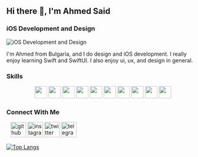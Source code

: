 ## Hi there 👋, I'm Ahmed Said
### iOS Development and Design
![iOS Development and Design](https://user-images.githubusercontent.com/94106586/205724210-a0e17087-5705-4c47-83d6-5c5394a5bc39.png)

I'm Ahmed from Bulgaria, and I do design and iOS development. I really enjoy learning Swift and SwiftUI. I also enjoy ui, ux, and design in general.

### Skills
<p align="center">
<img height="32" width="32" src="https://cdn.jsdelivr.net/npm/simple-icons@v8/icons/apple.svg" />
<img height="32" width="32" src="https://cdn.jsdelivr.net/npm/simple-icons@v8/icons/swift.svg" />
 <img height="32" width="32" src="https://cdn.jsdelivr.net/npm/simple-icons@v8/icons/flutter.svg" />
  <img height="32" width="32" src="https://cdn.jsdelivr.net/npm/simple-icons@v8/icons/dart.svg" />
  <img height="32" width="32" src="https://cdn.jsdelivr.net/npm/simple-icons@v8/icons/html5.svg" />
  <img height="32" width="32" src="https://cdn.jsdelivr.net/npm/simple-icons@v8/icons/css3.svg" />
  <img height="32" width="32" src="https://cdn.jsdelivr.net/npm/simple-icons@v8/icons/python.svg" />
  <img height="32" width="32" src="https://cdn.jsdelivr.net/npm/simple-icons@v8/icons/github.svg" />
  <img height="32" width="32" src="https://cdn.jsdelivr.net/npm/simple-icons@v8/icons/figma.svg" />
  <img height="32" width="32" src="https://cdn.jsdelivr.net/npm/simple-icons@v8/icons/xcode.svg" />
</p>

### Connect With Me
&ensp;
[<img src='https://cdn.jsdelivr.net/npm/simple-icons@3.0.1/icons/github.svg' alt='github' height='40'>](https://github.com/hugonocap)  [<img src='https://cdn.jsdelivr.net/npm/simple-icons@3.0.1/icons/instagram.svg' alt='instagram' height='40'>](https://www.instagram.com/geekyhugo/)  [<img src='https://cdn.jsdelivr.net/npm/simple-icons@3.0.1/icons/twitter.svg' alt='twitter' height='40'>](https://twitter.com/247geekymontana)  [<img src='https://cdn.jsdelivr.net/npm/simple-icons@3.0.1/icons/telegram.svg' alt='telegram' height='40'>](https://t.me/247geeky)  

[![Top Langs](https://github-readme-stats.vercel.app/api/top-langs/?username=hugonocap)](https://github.com/anuraghazra/github-readme-stats)

